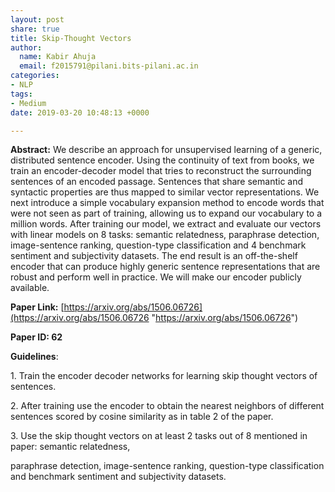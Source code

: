 ```yaml
---
layout: post
share: true
title: Skip-Thought Vectors
author:
  name: Kabir Ahuja
  email: f2015791@pilani.bits-pilani.ac.in
categories:
- NLP
tags:
- Medium
date: 2019-03-20 10:48:13 +0000

---
```

**Abstract:** We describe an approach for unsupervised learning of a generic, distributed sentence encoder. Using the continuity of text from books, we train an encoder-decoder model that tries to reconstruct the surrounding sentences of an encoded passage. Sentences that share semantic and syntactic properties are thus mapped to similar vector representations. We next introduce a simple vocabulary expansion method to encode words that were not seen as part of training, allowing us to expand our vocabulary to a million words. After training our model, we extract and evaluate our vectors with linear models on 8 tasks: semantic relatedness, paraphrase detection, image-sentence ranking, question-type classification and 4 benchmark sentiment and subjectivity datasets. The end result is an off-the-shelf encoder that can produce highly generic sentence representations that are robust and perform well in practice. We will make our encoder publicly available.

**Paper Link:** [https://arxiv.org/abs/1506.06726](https://arxiv.org/abs/1506.06726 "https://arxiv.org/abs/1506.06726")

**Paper ID: 62**

**Guidelines**:

1\. Train the encoder decoder networks for learning skip thought vectors of sentences.

2\. After training use the encoder to obtain the nearest neighbors of different sentences scored by cosine similarity as in table 2 of the paper.

3\. Use the skip thought vectors on at least 2 tasks out of 8 mentioned in paper: semantic relatedness,

paraphrase detection, image-sentence ranking, question-type classification and benchmark sentiment and subjectivity datasets.